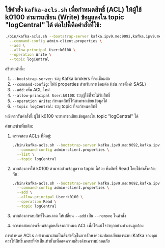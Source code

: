 ## ใช้คำสั่ง `kafka-acls.sh` เพื่อกำหนดสิทธิ์ (ACL) ให้ผู้ใช้ k0100 สามารถเขียน (Write) ข้อมูลลงใน topic "logCentral" ได้ ต่อไปนี้คือคำสั่งที่ใช้:

```bash
./bin/kafka-acls.sh --bootstrap-server kafka.ipv9.me:9092,kafka.ipv9.me:9093,kafka.ipv9.me:9094 \
  --command-config admin-client.properties \
  --add \
  --allow-principal User:k0100 \
  --operation Write \
  --topic logCentral
```

อธิบายคำสั่ง:
1. `--bootstrap-server`: ระบุ Kafka brokers ที่จะเชื่อมต่อ
2. `--command-config`: ไฟล์ properties สำหรับการเชื่อมต่อ (เช่น การตั้งค่า SASL)
3. `--add`: เพิ่ม ACL ใหม่
4. `--allow-principal User:k0100`: ระบุผู้ใช้ที่จะได้รับสิทธิ์
5. `--operation Write`: กำหนดสิทธิ์ให้สามารถเขียนข้อมูลได้
6. `--topic logCentral`: ระบุ topic ที่จะกำหนดสิทธิ์

หลังจากรันคำสั่งนี้ ผู้ใช้ k0100 จะสามารถเขียนข้อมูลลงใน topic "logCentral" ได้

คำแนะนำเพิ่มเติม:
1. ตรวจสอบ ACLs ที่มีอยู่: 
   ```bash
   ./bin/kafka-acls.sh --bootstrap-server kafka.ipv9.me:9092,kafka.ipv9.me:9093,kafka.ipv9.me:9094 \
     --command-config admin-client.properties \
     --list \
     --topic logCentral
   ```

2. หากต้องการให้ k0100 สามารถอ่านข้อมูลจาก topic นี้ด้วย พิ่มสิทธิ์ Read โดยใช้คำสั่งคล้ายกัน:
   ```bash
   ./bin/kafka-acls.sh --bootstrap-server kafka.ipv9.me:9092,kafka.ipv9.me:9093,kafka.ipv9.me:9094 \
     --command-config admin-client.properties \
     --add \
     --allow-principal User:k0100 \
     --operation Read \
     --topic logCentral
   ```

3. หากต้องการลบสิทธิ์ในอนาคต ให้เปลี่ยน `--add` เป็น `--remove` ในคำสั่ง

4. ควรทดสอบการเขียนข้อมูลหลังจากกำหนด ACL เพื่อให้แน่ใจว่าทุกอย่างทำงานถูกต้อง

การกำหนด ACLs อย่างเหมาะสมเป็นสิ่งสำคัญในการรักษาความปลอดภัยของระบบ Kafka ของคุณ ควรให้สิทธิ์เฉพาะที่จำเป็นเท่านั้นเพื่อลดความเสี่ยงด้านความปลอดภัย